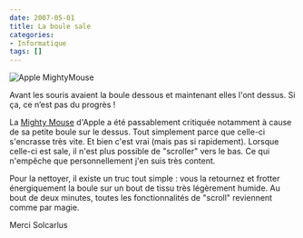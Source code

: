 ```yaml
---
date: 2007-05-01
title: La boule sale
categories:
- Informatique
tags: []
---
```

<img src="https://dlgjp9x71cipk.cloudfront.net/2007/05/myghtymouse.JPG" alt="Apple MightyMouse" />

Avant les souris avaient la boule dessous et maintenant elles l'ont dessus. Si ça, ce n’est pas du progrès !

La <a href="https://www.apple.com/chfr/mightymouse/" title="Apple Mighty Mouse">Mighty Mouse</a> d'Apple a été passablement critiquée notamment à cause de sa petite boule sur le dessus. Tout simplement parce que celle-ci s'encrasse très vite.
Et bien c'est vrai (mais pas si rapidement). Lorsque celle-ci est sale, il n'est plus possible de "scroller" vers le bas.
Ce qui n'empêche que personnellement j'en suis très content.

Pour la nettoyer, il existe un truc tout simple : vous la retournez et frotter énergiquement la boule sur un bout de tissu très légèrement humide. Au bout de deux minutes, toutes les fonctionnalités de "scroll" reviennent comme par magie.

Merci Solcarlus
